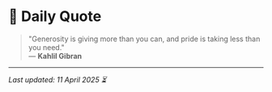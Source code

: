 # 📜 Daily Quote

> "Generosity is giving more than you can, and pride is taking less than you need."  
> — **Kahlil Gibran**

---

_Last updated: 11 April 2025 ⏳_
